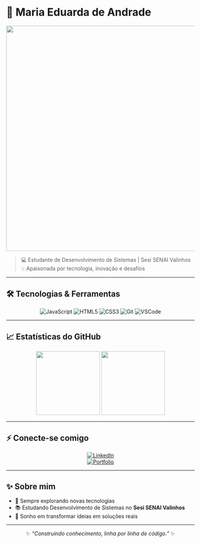 # 🌌 Maria Eduarda de Andrade  

<div align="center">
  <img src="https://i.pinimg.com/originals/0d/b6/41/0db641e8f1db90b5d257a7b82d49f683.gif" width="600"/>
</div>

> 💻 Estudante de Desenvolvimento de Sistemas | Sesi SENAI Valinhos  
> 💡 Apaixonada por tecnologia, inovação e desafios  

---

## 🛠️ Tecnologias & Ferramentas  

<div align="center">
  
![JavaScript](https://img.shields.io/badge/JavaScript-%23F7DF1E.svg?style=for-the-badge&logo=javascript&logoColor=black)
![HTML5](https://img.shields.io/badge/HTML5-%23E34F26.svg?style=for-the-badge&logo=html5&logoColor=white)
![CSS3](https://img.shields.io/badge/CSS3-%231572B6.svg?style=for-the-badge&logo=css3&logoColor=white)
![Git](https://img.shields.io/badge/Git-%23F05032.svg?style=for-the-badge&logo=git&logoColor=white)
![VSCode](https://img.shields.io/badge/VSCode-%23007ACC.svg?style=for-the-badge&logo=visualstudiocode&logoColor=white)

</div>

---

## 📈 Estatísticas do GitHub  

<div align="center">
  <img height="170em" src="https://github-readme-stats.vercel.app/api?username=mariaeandrade&show_icons=true&theme=tokyonight&hide_border=true&count_private=true"/>
  <img height="170em" src="https://github-readme-stats.vercel.app/api/top-langs/?username=mariaeandrade&layout=compact&theme=tokyonight&hide_border=true"/>
</div>  

---

## ⚡ Conecte-se comigo  

<div align="center">

[![LinkedIn](https://img.shields.io/badge/LinkedIn-0A66C2?style=for-the-badge&logo=linkedin&logoColor=white)](https://www.linkedin.com/in/maria-eduarda-andrade-6878a2349/)  
[![Portfolio](https://img.shields.io/badge/Portfólio-000000?style=for-the-badge&logo=vercel&logoColor=white)](#)

</div>

---

## ✨ Sobre mim  

- 🔭 Sempre explorando novas tecnologias  
- 📚 Estudando Desenvolvimento de Sistemas no **Sesi SENAI Valinhos**  
- 🚀 Sonho em transformar ideias em soluções reais  

---

<div align="center">
  
✨ *“Construindo conhecimento, linha por linha de código.”* ✨  

</div>
